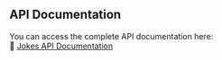 ## API Documentation
You can access the complete API documentation here:  
🔗 [Jokes API Documentation](https://documenter.getpostman.com/view/33657005/2sAYdcsY1R)
